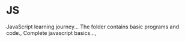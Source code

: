 # JS
JavaScript learning journey...
The folder contains basic programs and code.,
Complete javascript basics...,
